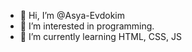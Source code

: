 - 👋 Hi, I’m @Asya-Evdokim
- 👀 I’m interested in programming.
- 🌱 I’m currently learning HTML, CSS, JS


<!---
Asya-Evdokim/Asya-Evdokim is a ✨ special ✨ repository because its `README.md` (this file) appears on your GitHub profile.
You can click the Preview link to take a look at your changes.
--->
